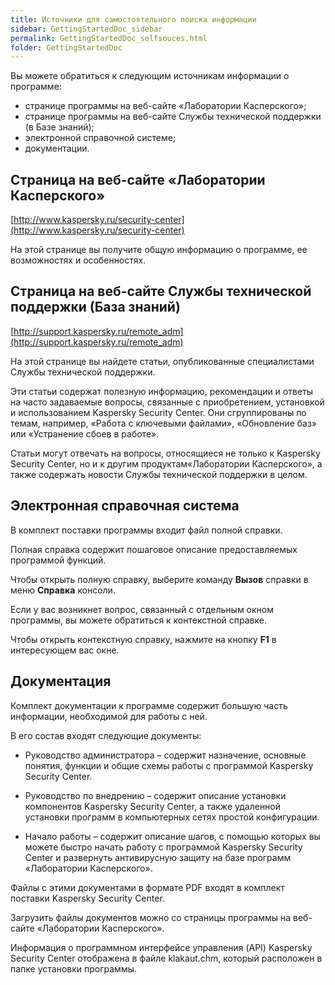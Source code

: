 ```yaml
---
title: Источники для самостоятельного поиска информации
sidebar: GettingStartedDoc_sidebar
permalink: GettingStartedDoc_selfsouces.html
folder: GettingStartedDoc
---
```


Вы можете обратиться к следующим источникам информации о программе:

*	странице программы на веб-сайте «Лаборатории Касперского»;
* 	странице программы на веб-сайте Службы технической поддержки (в Базе знаний);
* 	электронной справочной системе;
* 	документации.

## Страница на веб-сайте «Лаборатории Касперского»

[http://www.kaspersky.ru/security-center](http://www.kaspersky.ru/security-center)

На этой странице вы получите общую информацию о программе, ее возможностях и особенностях.

## Страница на веб-сайте Службы технической поддержки (База знаний)

[http://support.kaspersky.ru/remote_adm](http://support.kaspersky.ru/remote_adm)

На этой странице вы найдете статьи, опубликованные специалистами Службы технической поддержки.

Эти  статьи  содержат  полезную  информацию,  рекомендации  и  ответы  на  часто  задаваемые  вопросы, связанные с приобретением, установкой и использованием Kaspersky Security Center. Они сгруппированы по темам, например, «Работа с ключевыми файлами», «Обновление баз» или «Устранение сбоев в работе». 

Статьи  могут  отвечать  на  вопросы,  относящиеся  не  только  к  Kaspersky  Security  Center,  но  и  к  другим продуктам«Лаборатории Касперского», а также содержать новости Службы технической поддержки в целом.

## Электронная справочная система

В комплект поставки программы входит файл полной справки.

Полная справка содержит пошаговое описание предоставляемых программой функций.

Чтобы открыть полную справку, выберите команду **Вызов** справки в меню **Справка** консоли.

Если у вас возникнет вопрос, связанный с отдельным окном программы, вы можете обратиться к контекстной справке.

Чтобы открыть контекстную справку, нажмите на кнопку **F1** в интересующем вас окне.

## Документация

Комплект документации к программе содержит большую часть информации, необходимой для работы с ней. 

В его состав входят следующие документы:

* Руководство администратора – содержит  назначение,  основные  понятия,  функции  и
общие  схемы работы с программой Kaspersky Security Center.

* Руководство по внедрению – содержит описание установки компонентов Kaspersky Security Center, а также удаленной установки программ в компьютерных сетях простой конфигурации.

* Начало работы – содержит описание шагов, с помощью которых вы можете быстро начать работу с программой  Kaspersky  Security  Center  и  развернуть  антивирусную  защиту  на  базе  программ «Лаборатории Касперского».

Файлы с этими документами в формате PDF входят в комплект поставки Kaspersky Security Center.

Загрузить файлы документов можно со страницы программы на веб-сайте «Лаборатории Касперского».

Информация о программном интерфейсе управления (API) Kaspersky Security Center отображена в файле klakaut.chm, который расположен в папке установки программы.

